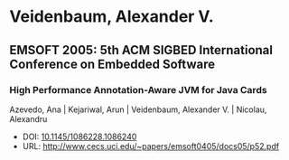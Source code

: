# Veidenbaum, Alexander V.

## EMSOFT 2005: 5th ACM SIGBED International Conference on Embedded Software

### High Performance Annotation-Aware JVM for Java Cards
Azevedo, Ana | Kejariwal, Arun | Veidenbaum, Alexander V. | Nicolau, Alexandru
* DOI: [10.1145/1086228.1086240](https://doi.org/10.1145/1086228.1086240)
* URL: <http://www.cecs.uci.edu/~papers/emsoft0405/docs05/p52.pdf>

